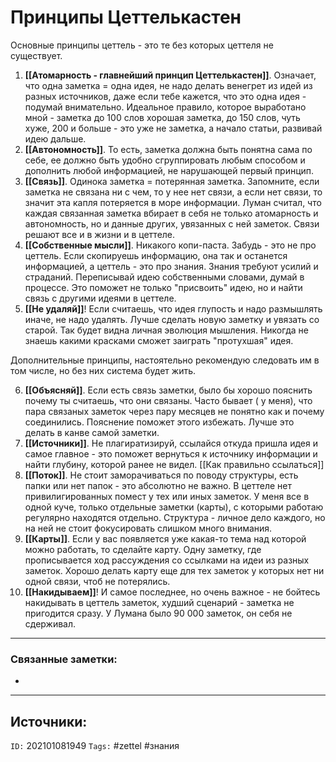 # Принципы Цеттелькастен
Основные принципы цеттель - это те без которых цеттеля не существует.

1. **[[Атомарность - главнейший принцип Цеттелькастен]]**. Означает, что одна заметка = одна идея, не надо делать венегрет из идей из разных источников, даже если тебе кажется, что это одна идея - подумай внимательно. Идеальное правило, которое выработано мной - заметка до 100 слов хорошая заметка, до 150 слов, чуть хуже, 200 и больше - это уже не заметка, а начало статьи, развивай идею дальше.
2. **[[Автономность]]**. То есть, заметка должна быть понятна сама по себе, ее должно быть удобно сгруппировать любым способом и дополнить любой информацией, не нарушающей первый принцип.
3. **[[Связь]]**. Одинока заметка = потерянная заметка. Запомните, если заметка не связана ни с чем, то у нее нет связи, а если нет связи, то значит эта капля потеряется в море информации. Луман считал, что каждая связанная заметка вбирает в себя не только атомарность и автономность, но и данные других, увязанных с ней заметок. Связи решают все и в жизни и в цеттеле.
4. **[[Собственные мысли]]**. Никакого копи-паста. Забудь - это не про цеттель. Если скопируешь информацию, она так и останется информацией, а цеттель - это про знания. Знания требуют усилий и страданий. Переписывай идею собственными словами, думай в процессе. Это поможет не только "присвоить" идею, но и найти связь с другими идеями в цеттеле.
5. **[[Не удаляй]]**! Если считаешь, что идея глупость и надо размышлять иначе, не надо удалять. Лучше сделать новую заметку и увязать со старой. Так будет видна личная эволюция мышления. Никогда не знаешь какими красками сможет заиграть "протухшая" идея.

Дополнительные принципы, настоятельно рекомендую следовать им в том числе, но без них система будет жить.

6. **[[Объясняй]]**. Если есть связь заметки, было бы хорошо пояснить почему ты считаешь, что они связаны. Часто бывает ( у меня), что пара связаных заметок через пару месяцев не понятно как и почему соединились. Пояснение поможет этого избежать. Лучше это делать в канве самой заметки. 
7. **[[Источники]]**. Не плагиратизируй, ссылайся откуда пришла идея и самое главное - это поможет вернуться к источнику информации и найти глубину, которой ранее не видел. [[Как правильно ссылаться]]
8. **[[Поток]]**. Не стоит заморачиваться по поводу структуры, есть папки или нет папок - это абсолютно не важно. В цеттеле нет привилигированных помест у тех или иных заметок. У меня все в одной куче, только отдельные заметки (карты), с которыми работаю регулярно находятся отдельно. Структура - личное дело каждого, но на ней не стоит фокусировать слишком много внимания.
9. **[[Карты]]**. Если у вас появляется уже какая-то тема над которой можно работать, то сделайте карту. Одну заметку, где прописывается ход рассуждения со ссылками на идеи из разных заметок. Хорошо делать карту еще для тех заметок у которых нет ни одной связи, чтоб не потерялись.
10. **[[Накидываем]]**! И самое последнее, но очень важное - не бойтесь накидывать в цеттель заметок, худший сценарий - заметка не пригодится сразу. У Лумана было 90 000 заметок, он себя не сдерживал.



---
### Связанные заметки:
- 

---
**Источники**: 
- 

`ID:` 202101081949
`Tags:` #zettel #знания 